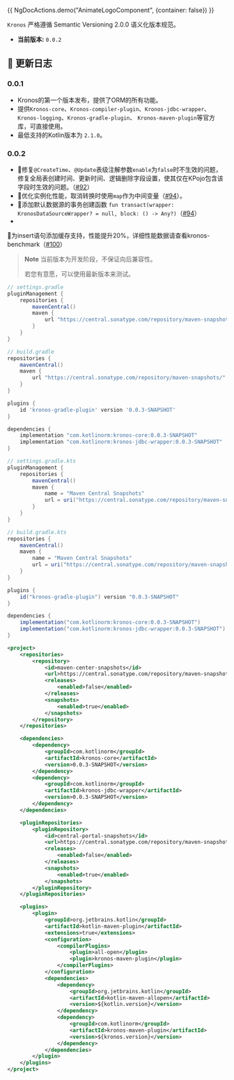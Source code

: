 {{ NgDocActions.demo("AnimateLogoComponent", {container: false}) }}

`Kronos` 严格遵循 Semantic Versioning 2.0.0 语义化版本规范。

- **当前版本:** `0.0.2`

## 📝 更新日志

### 0.0.1

- Kronos的第一个版本发布，提供了ORM的所有功能。
- 提供`Kronos-core`、`Kronos-compiler-plugin`、`Kronos-jdbc-wrapper`、`Kronos-logging`、`Kronos-gradle-plugin`、
  `Kronos-maven-plugin`等官方库，可直接使用。
- 最低支持的Kotlin版本为 `2.1.0`。

### 0.0.2

- 🐛修复`@CreateTime`、`@Update`表级注解参数`enable`为`false`时不生效的问题，
  修复全局表创建时间、更新时间、逻辑删除字段设置，使其仅在KPojo包含该字段时生效的问题。（[#92](https://github.com/Kronos-orm/Kronos-orm/pull/92)）
- 💪优化实例化性能，取消转换时使用`map`作为中间变量（[#94](https://github.com/Kronos-orm/Kronos-orm/pull/92)）。
- 💪添加默认数据源的事务创建函数
  `fun transact(wrapper: KronosDataSourceWrapper? = null, block: () -> Any?)`（[#94](https://github.com/Kronos-orm/Kronos-orm/pull/95)）
-
💪为insert语句添加缓存支持，性能提升20%，详细性能数据请查看kronos-benchmark（[#100](https://github.com/Kronos-orm/Kronos-orm/pull/100)）

> **Note**
> 当前版本为开发阶段，不保证向后兼容性。
>
> 若您有意愿，可以使用最新版本来测试。

```groovy name="gradle(groovy)" icon="gradle" group="dependency"
// settings.gradle
pluginManagement {
    repositories {
        mavenCentral()
        maven {
            url "https://central.sonatype.com/repository/maven-snapshots/"
        }
    }
}

// build.gradle
repositories {
    mavenCentral()
    maven {
        url "https://central.sonatype.com/repository/maven-snapshots/"
    }
}

plugins {
    id 'kronos-gradle-plugin' version '0.0.3-SNAPSHOT'
}

dependencies {
    implementation "com.kotlinorm:kronos-core:0.0.3-SNAPSHOT"
    implementation "com.kotlinorm:kronos-jdbc-wrapper:0.0.3-SNAPSHOT"
}
```

```groovy name="gradle(kts)" icon="gradlekts" group="dependency"
// settings.gradle.kts
pluginManagement {
    repositories {
        mavenCentral()
        maven {
            name = "Maven Central Snapshots"
            url = uri("https://central.sonatype.com/repository/maven-snapshots/")
        }
    }
}

// build.gradle.kts
repositories {
    mavenCentral()
    maven {
        name = "Maven Central Snapshots"
        url = uri("https://central.sonatype.com/repository/maven-snapshots/")
    }
}

plugins {
    id("kronos-gradle-plugin") version "0.0.3-SNAPSHOT"
}

dependencies {
    implementation("com.kotlinorm:kronos-core:0.0.3-SNAPSHOT")
    implementation("com.kotlinorm:kronos-jdbc-wrapper:0.0.3-SNAPSHOT")
}
```

```xml name="maven" icon="maven" group="dependency"
<project>
    <repositories>
        <repository>
            <id>maven-center-snapshots</id>
            <url>https://central.sonatype.com/repository/maven-snapshots/</url>
            <releases>
                <enabled>false</enabled>
            </releases>
            <snapshots>
                <enabled>true</enabled>
            </snapshots>
        </repository>
    </repositories>

    <dependencies>
        <dependency>
            <groupId>com.kotlinorm</groupId>
            <artifactId>kronos-core</artifactId>
            <version>0.0.3-SNAPSHOT</version>
        </dependency>
        <dependency>
            <groupId>com.kotlinorm</groupId>
            <artifactId>kronos-jdbc-wrapper</artifactId>
            <version>0.0.3-SNAPSHOT</version>
        </dependency>
    </dependencies>

    <pluginRepositories>
        <pluginRepository>
            <id>central-portal-snapshots</id>
            <url>https://central.sonatype.com/repository/maven-snapshots/</url>
            <releases>
                <enabled>false</enabled>
            </releases>
            <snapshots>
                <enabled>true</enabled>
            </snapshots>
        </pluginRepository>
    </pluginRepositories>

    <plugins>
        <plugin>
            <groupId>org.jetbrains.kotlin</groupId>
            <artifactId>kotlin-maven-plugin</artifactId>
            <extensions>true</extensions>
            <configuration>
                <compilerPlugins>
                    <plugin>all-open</plugin>
                    <plugin>kronos-maven-plugin</plugin>
                </compilerPlugins>
            </configuration>
            <dependencies>
                <dependency>
                    <groupId>org.jetbrains.kotlin</groupId>
                    <artifactId>kotlin-maven-allopen</artifactId>
                    <version>${kotlin.version}</version>
                </dependency>
                <dependency>
                    <groupId>com.kotlinorm</groupId>
                    <artifactId>kronos-maven-plugin</artifactId>
                    <version>${kronos.version}</version>
                </dependency>
            </dependencies>
        </plugin>
    </plugins>
</project>
```

